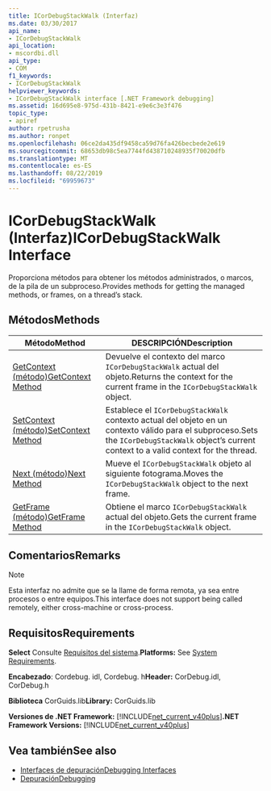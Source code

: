 ```yaml
---
title: ICorDebugStackWalk (Interfaz)
ms.date: 03/30/2017
api_name:
- ICorDebugStackWalk
api_location:
- mscordbi.dll
api_type:
- COM
f1_keywords:
- ICorDebugStackWalk
helpviewer_keywords:
- ICorDebugStackWalk interface [.NET Framework debugging]
ms.assetid: 16d695e8-975d-431b-8421-e9e6c3e3f476
topic_type:
- apiref
author: rpetrusha
ms.author: ronpet
ms.openlocfilehash: 06ce2da435df9458ca59d76fa426becbede2e619
ms.sourcegitcommit: 68653db98c5ea7744fd438710248935f70020dfb
ms.translationtype: MT
ms.contentlocale: es-ES
ms.lasthandoff: 08/22/2019
ms.locfileid: "69959673"
---
```

# <a name="icordebugstackwalk-interface"></a><span data-ttu-id="93583-102">ICorDebugStackWalk (Interfaz)</span><span class="sxs-lookup"><span data-stu-id="93583-102">ICorDebugStackWalk Interface</span></span>
<span data-ttu-id="93583-103">Proporciona métodos para obtener los métodos administrados, o marcos, de la pila de un subproceso.</span><span class="sxs-lookup"><span data-stu-id="93583-103">Provides methods for getting the managed methods, or frames, on a thread’s stack.</span></span>  
  
## <a name="methods"></a><span data-ttu-id="93583-104">Métodos</span><span class="sxs-lookup"><span data-stu-id="93583-104">Methods</span></span>  
  
|<span data-ttu-id="93583-105">Método</span><span class="sxs-lookup"><span data-stu-id="93583-105">Method</span></span>|<span data-ttu-id="93583-106">DESCRIPCIÓN</span><span class="sxs-lookup"><span data-stu-id="93583-106">Description</span></span>|  
|------------|-----------------|  
|[<span data-ttu-id="93583-107">GetContext (método)</span><span class="sxs-lookup"><span data-stu-id="93583-107">GetContext Method</span></span>](../../../../docs/framework/unmanaged-api/debugging/icordebugstackwalk-getcontext-method.md)|<span data-ttu-id="93583-108">Devuelve el contexto del marco `ICorDebugStackWalk` actual del objeto.</span><span class="sxs-lookup"><span data-stu-id="93583-108">Returns the context for the current frame in the `ICorDebugStackWalk` object.</span></span>|  
|[<span data-ttu-id="93583-109">SetContext (método)</span><span class="sxs-lookup"><span data-stu-id="93583-109">SetContext Method</span></span>](../../../../docs/framework/unmanaged-api/debugging/icordebugstackwalk-setcontext-method.md)|<span data-ttu-id="93583-110">Establece el `ICorDebugStackWalk` contexto actual del objeto en un contexto válido para el subproceso.</span><span class="sxs-lookup"><span data-stu-id="93583-110">Sets the `ICorDebugStackWalk` object’s current context to a valid context for the thread.</span></span>|  
|[<span data-ttu-id="93583-111">Next (método)</span><span class="sxs-lookup"><span data-stu-id="93583-111">Next Method</span></span>](../../../../docs/framework/unmanaged-api/debugging/icordebugstackwalk-next-method.md)|<span data-ttu-id="93583-112">Mueve el `ICorDebugStackWalk` objeto al siguiente fotograma.</span><span class="sxs-lookup"><span data-stu-id="93583-112">Moves the `ICorDebugStackWalk` object to the next frame.</span></span>|  
|[<span data-ttu-id="93583-113">GetFrame (método)</span><span class="sxs-lookup"><span data-stu-id="93583-113">GetFrame Method</span></span>](../../../../docs/framework/unmanaged-api/debugging/icordebugstackwalk-getframe-method.md)|<span data-ttu-id="93583-114">Obtiene el marco `ICorDebugStackWalk` actual del objeto.</span><span class="sxs-lookup"><span data-stu-id="93583-114">Gets the current frame in the `ICorDebugStackWalk` object.</span></span>|  
  
## <a name="remarks"></a><span data-ttu-id="93583-115">Comentarios</span><span class="sxs-lookup"><span data-stu-id="93583-115">Remarks</span></span>  
  
> [!NOTE]
> <span data-ttu-id="93583-116">Esta interfaz no admite que se la llame de forma remota, ya sea entre procesos o entre equipos.</span><span class="sxs-lookup"><span data-stu-id="93583-116">This interface does not support being called remotely, either cross-machine or cross-process.</span></span>  
  
## <a name="requirements"></a><span data-ttu-id="93583-117">Requisitos</span><span class="sxs-lookup"><span data-stu-id="93583-117">Requirements</span></span>  
 <span data-ttu-id="93583-118">**Select** Consulte [Requisitos del sistema](../../../../docs/framework/get-started/system-requirements.md).</span><span class="sxs-lookup"><span data-stu-id="93583-118">**Platforms:** See [System Requirements](../../../../docs/framework/get-started/system-requirements.md).</span></span>  
  
 <span data-ttu-id="93583-119">**Encabezado**: Cordebug. idl, Cordebug. h</span><span class="sxs-lookup"><span data-stu-id="93583-119">**Header:** CorDebug.idl, CorDebug.h</span></span>  
  
 <span data-ttu-id="93583-120">**Biblioteca** CorGuids.lib</span><span class="sxs-lookup"><span data-stu-id="93583-120">**Library:** CorGuids.lib</span></span>  
  
 <span data-ttu-id="93583-121">**Versiones de .NET Framework:** [!INCLUDE[net_current_v40plus](../../../../includes/net-current-v40plus-md.md)]</span><span class="sxs-lookup"><span data-stu-id="93583-121">**.NET Framework Versions:** [!INCLUDE[net_current_v40plus](../../../../includes/net-current-v40plus-md.md)]</span></span>  
  
## <a name="see-also"></a><span data-ttu-id="93583-122">Vea también</span><span class="sxs-lookup"><span data-stu-id="93583-122">See also</span></span>

- [<span data-ttu-id="93583-123">Interfaces de depuración</span><span class="sxs-lookup"><span data-stu-id="93583-123">Debugging Interfaces</span></span>](../../../../docs/framework/unmanaged-api/debugging/debugging-interfaces.md)
- [<span data-ttu-id="93583-124">Depuración</span><span class="sxs-lookup"><span data-stu-id="93583-124">Debugging</span></span>](../../../../docs/framework/unmanaged-api/debugging/index.md)
